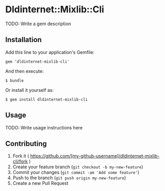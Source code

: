 # Dldinternet::Mixlib::Cli

TODO: Write a gem description

## Installation

Add this line to your application's Gemfile:

    gem 'dldinternet-mixlib-cli'

And then execute:

    $ bundle

Or install it yourself as:

    $ gem install dldinternet-mixlib-cli

## Usage

TODO: Write usage instructions here

## Contributing

1. Fork it ( https://github.com/[my-github-username]/dldinternet-mixlib-cli/fork )
2. Create your feature branch (`git checkout -b my-new-feature`)
3. Commit your changes (`git commit -am 'Add some feature'`)
4. Push to the branch (`git push origin my-new-feature`)
5. Create a new Pull Request
